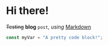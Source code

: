 # Hi there!

~~Testing~~ **blog** `post`, _using_ [Markdown](https://www.markdownguide.org/)

```js
const myVar = "A pretty code block!";
```
